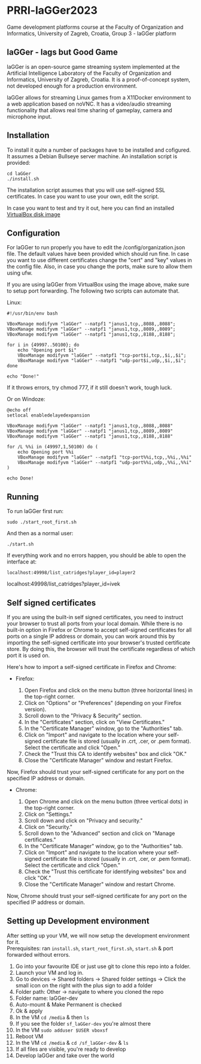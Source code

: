 # PRRI-laGGer2023

Game development platforms course at the Faculty of Organization and Informatics, University of Zagreb, Croatia, Group 3 - laGGer platform


laGGer - lags but Good Game
---------------------------

laGGer is an open-source game streaming system implemented at the Artificial Intelligence Laboratory of the Faculty of Organization and Informatics, University of Zagreb, Croatia. It is a proof-of-concept system, not developed enough for a production environment.

laGGer allows for streaming Linux games from a X11Docker environment to a web application based on noVNC. It has a video/audio streaming functionality that allows real time sharing of gameplay, camera and microphone input.

Installation
------------

To install it quite a number of packages have to be installed and cofigured. It assumes a Debian Bullseye server machine. An installation script is provided:


```
cd laGGer
./install.sh
```

The installation script assumes that you will use self-signed SSL certificates. In case you want to use your own, edit the script.

In case you want to test and try it out, here you can find an installed [VirtualBox disk image](https://www.dropbox.com/sh/eu619xsmlpmyx5e/AAD3mqXy_BdZqRkS6v9P9ApAa?dl=1)



Configuration
-------------

For laGGer to run properly you have to edit the /config/organization.json file. The default values have been provided which should run fine. In case you want to use different certificates change the "cert" and "key" values in the config file. Also, in case you change the ports, make sure to allow them using ufw.

If you are using laGGer from VirtualBox using the image above, make sure to setup port forwarding. The following two scripts can automate that.

Linux:

```
#!/usr/bin/env bash

VBoxManage modifyvm "laGGer" --natpf1 "janus1,tcp,,8088,,8088";
VBoxManage modifyvm "laGGer" --natpf1 "janus1,tcp,,8089,,8089";
VBoxManage modifyvm "laGGer" --natpf1 "janus1,tcp,,8188,,8188";

for i in {49997..50100}; do
    echo "Opening port $i"
    VBoxManage modifyvm "laGGer" --natpf1 "tcp-port$i,tcp,,$i,,$i";
    VBoxManage modifyvm "laGGer" --natpf1 "udp-port$i,udp,,$i,,$i";
done

echo "Done!"
```
If it throws errors, try chmod 777, if it still doesn't work, tough luck.

Or on Windoze:

```
@echo off
setlocal enabledelayedexpansion

VBoxManage modifyvm "laGGer" --natpf1 "janus1,tcp,,8088,,8088"
VBoxManage modifyvm "laGGer" --natpf1 "janus1,tcp,,8089,,8089"
VBoxManage modifyvm "laGGer" --natpf1 "janus1,tcp,,8188,,8188"

for /L %%i in (49997,1,50100) do (
    echo Opening port %%i
    VBoxManage modifyvm "laGGer" --natpf1 "tcp-port%%i,tcp,,%%i,,%%i"
    VBoxManage modifyvm "laGGer" --natpf1 "udp-port%%i,udp,,%%i,,%%i"
)

echo Done!
```

Running
-------

To run laGGer first run:

```
sudo ./start_root_first.sh
```

And then as a normal user:

```
./start.sh
```

If everything work and no errors happen, you should be able to open the interface at:

```
localhost:49998/list_catridges?player_id=player2
```


localhost:49998/list_catridges?player_id=ivek


Self signed certificates
------------------------

If you are using the built-in self signed certificates, you need to instruct your browser to trust all ports from your local domain. While there is no built-in option in Firefox or Chrome to accept self-signed certificates for all ports on a single IP address or domain, you can work around this by importing the self-signed certificate into your browser's trusted certificate store. By doing this, the browser will trust the certificate regardless of which port it is used on.

Here's how to import a self-signed certificate in Firefox and Chrome:

- Firefox:

  1.  Open Firefox and click on the menu button (three horizontal lines) in the top-right corner.
  2.  Click on "Options" or "Preferences" (depending on your Firefox version).
  3.  Scroll down to the "Privacy & Security" section.
  4.  In the "Certificates" section, click on "View Certificates."
  5.  In the "Certificate Manager" window, go to the "Authorities" tab.
  6.  Click on "Import" and navigate to the location where your self-signed certificate file is stored (usually in .crt, .cer, or .pem format). Select the certificate and click "Open."
  7.  Check the "Trust this CA to identify websites" box and click "OK."
  8.  Close the "Certificate Manager" window and restart Firefox.

Now, Firefox should trust your self-signed certificate for any port on the specified IP address or domain.

- Chrome:

  1.  Open Chrome and click on the menu button (three vertical dots) in the top-right corner.
  2.  Click on "Settings."
  3.  Scroll down and click on "Privacy and security."
  4.  Click on "Security."
  5.  Scroll down to the "Advanced" section and click on "Manage certificates."
  6.  In the "Certificate Manager" window, go to the "Authorities" tab.
  7.  Click on "Import" and navigate to the location where your self-signed certificate file is stored (usually in .crt, .cer, or .pem format). Select the certificate and click "Open."
  8.  Check the "Trust this certificate for identifying websites" box and click "OK."
  9.  Close the "Certificate Manager" window and restart Chrome.

Now, Chrome should trust your self-signed certificate for any port on the specified IP address or domain.

Setting up Development environment
---------------------------------
After setting up your VM, we will now setup the development environment for it.  
Prerequisites: ran `install.sh`, `start_root_first.sh`, `start.sh` & port forwarded without errors.

1. Go into your favourite IDE or just use git to clone this repo into a folder.
2. Launch your VM and log in.
3. Go to devices -> Shared folders -> Shared folder settings -> Click the small icon on the right with the plus sign to add a folder
4. Folder path: Other -> navigate to where you cloned the repo
5. Folder name: laGGer-dev
6. Auto-mount & Make Permanent is checked
7. Ok & apply
8. In the VM `cd /media` & then `ls`
9. If you see the folder `sf_laGGer-dev` you're almost there
10. In the VM `sudo adduser $USER vboxsf`
11. Reboot VM
12. In the VM `cd /media` & `cd /sf_laGGer-dev` & `ls`
13. If all files are visible, you're ready to develop
14. Develop laGGer and take over the world
